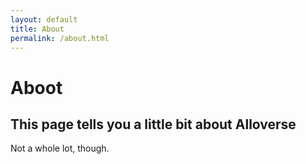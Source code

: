 ```yaml
---
layout: default
title: About
permalink: /about.html
---
```


# Aboot

## This page tells you a little bit about Alloverse

Not a whole lot, though.
